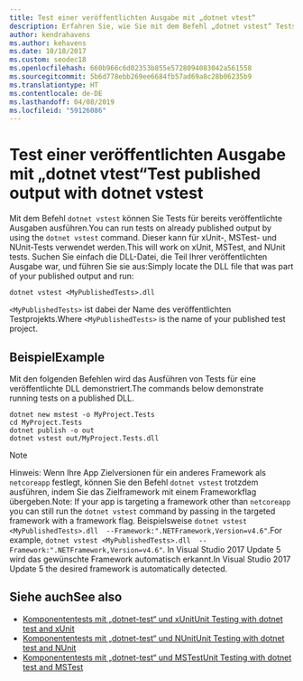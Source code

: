 ```yaml
---
title: Test einer veröffentlichten Ausgabe mit „dotnet vtest“
description: Erfahren Sie, wie Sie mit dem Befehl „dotnet vstest“ Tests für veröffentlichte Bibliotheken statt für den Quellcode ausführen.
author: kendrahavens
ms.author: kehavens
ms.date: 10/18/2017
ms.custom: seodec18
ms.openlocfilehash: 660b966c6d02353b855e5728094083042a561558
ms.sourcegitcommit: 5b6d778ebb269ee6684fb57ad69a8c28b06235b9
ms.translationtype: HT
ms.contentlocale: de-DE
ms.lasthandoff: 04/08/2019
ms.locfileid: "59126086"
---
```

# <a name="test-published-output-with-dotnet-vstest"></a><span data-ttu-id="6e81f-103">Test einer veröffentlichten Ausgabe mit „dotnet vtest“</span><span class="sxs-lookup"><span data-stu-id="6e81f-103">Test published output with dotnet vstest</span></span>

<span data-ttu-id="6e81f-104">Mit dem Befehl `dotnet vstest` können Sie Tests für bereits veröffentlichte Ausgaben ausführen.</span><span class="sxs-lookup"><span data-stu-id="6e81f-104">You can run tests on already published output by using the `dotnet vstest` command.</span></span> <span data-ttu-id="6e81f-105">Dieser kann für xUnit-, MSTest- und NUnit-Tests verwendet werden.</span><span class="sxs-lookup"><span data-stu-id="6e81f-105">This will work on xUnit, MSTest, and NUnit tests.</span></span> <span data-ttu-id="6e81f-106">Suchen Sie einfach die DLL-Datei, die Teil Ihrer veröffentlichten Ausgabe war, und führen Sie sie aus:</span><span class="sxs-lookup"><span data-stu-id="6e81f-106">Simply locate the DLL file that was part of your published output and run:</span></span>

```
dotnet vstest <MyPublishedTests>.dll
```

<span data-ttu-id="6e81f-107">`<MyPublishedTests>` ist dabei der Name des veröffentlichten Testprojekts.</span><span class="sxs-lookup"><span data-stu-id="6e81f-107">Where `<MyPublishedTests>` is the name of your published test project.</span></span>

## <a name="example"></a><span data-ttu-id="6e81f-108">Beispiel</span><span class="sxs-lookup"><span data-stu-id="6e81f-108">Example</span></span>

<span data-ttu-id="6e81f-109">Mit den folgenden Befehlen wird das Ausführen von Tests für eine veröffentlichte DLL demonstriert.</span><span class="sxs-lookup"><span data-stu-id="6e81f-109">The commands below demonstrate running tests on a published DLL.</span></span>

```
dotnet new mstest -o MyProject.Tests
cd MyProject.Tests
dotnet publish -o out
dotnet vstest out/MyProject.Tests.dll
```

> [!NOTE]
> <span data-ttu-id="6e81f-110">Hinweis: Wenn Ihre App Zielversionen für ein anderes Framework als `netcoreapp` festlegt, können Sie den Befehl `dotnet vstest` trotzdem ausführen, indem Sie das Zielframework mit einem Frameworkflag übergeben.</span><span class="sxs-lookup"><span data-stu-id="6e81f-110">Note: If your app is targeting a framework other than `netcoreapp` you can still run the `dotnet vstest` command by passing in the targeted framework with a framework flag.</span></span> <span data-ttu-id="6e81f-111">Beispielsweise `dotnet vstest <MyPublishedTests>.dll  --Framework:".NETFramework,Version=v4.6"`.</span><span class="sxs-lookup"><span data-stu-id="6e81f-111">For example, `dotnet vstest <MyPublishedTests>.dll  --Framework:".NETFramework,Version=v4.6"`.</span></span> <span data-ttu-id="6e81f-112">In Visual Studio 2017 Update 5 wird das gewünschte Framework automatisch erkannt.</span><span class="sxs-lookup"><span data-stu-id="6e81f-112">In Visual Studio 2017 Update 5 the desired framework is automatically detected.</span></span>

## <a name="see-also"></a><span data-ttu-id="6e81f-113">Siehe auch</span><span class="sxs-lookup"><span data-stu-id="6e81f-113">See also</span></span>

- [<span data-ttu-id="6e81f-114">Komponententests mit „dotnet-test“ und xUnit</span><span class="sxs-lookup"><span data-stu-id="6e81f-114">Unit Testing with dotnet test and xUnit</span></span>](unit-testing-with-dotnet-test.md)
- [<span data-ttu-id="6e81f-115">Komponententests mit „dotnet-test“ und NUnit</span><span class="sxs-lookup"><span data-stu-id="6e81f-115">Unit Testing with dotnet test and NUnit</span></span>](unit-testing-with-nunit.md)
- [<span data-ttu-id="6e81f-116">Komponententests mit „dotnet-test“ und MSTest</span><span class="sxs-lookup"><span data-stu-id="6e81f-116">Unit Testing with dotnet test and MSTest</span></span>](unit-testing-with-mstest.md)
